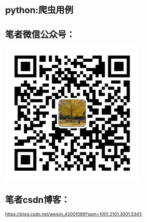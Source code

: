 # python:爬虫用例
# 笔者微信公众号：
![image](https://github.com/Mryangkaitong/Chinese_NRE/blob/master/photo/weixing.png)

# 笔者csdn博客：
https://blog.csdn.net/weixin_42001089?spm=1001.2101.3001.5343
